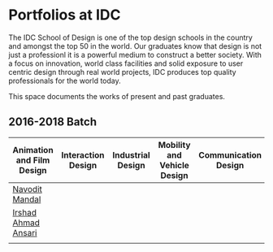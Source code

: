Portfolios at IDC
===

The IDC School of Design is one of the top design schools in the country and amongst the top 50 in the world. Our graduates know that design is not just a professionl it is a powerful medium to construct a better society. With a focus on innovation, world class facilities and solid exposure to user centric design through real world projects, IDC produces top quality professionals for the world today.

This space documents the works of present and past graduates. 

2016-2018 Batch
----
|**Animation and Film Design** | **Interaction Design** | **Industrial Design** | **Mobility and Vehicle Design** | **Communication Design** |
|---------------------------|--------------------|-------------------|-----------------------------|----------------------|
| [Navodit Mandal](http://www.behance.net/navodit)            |                    |                   |                             |                      |
| [Irshad Ahmad Ansari](http://www.behance.net/irshu0786aa8ad)                          |                    |                   |                             |                      |
|                           |                    |                   |                             |                      |
